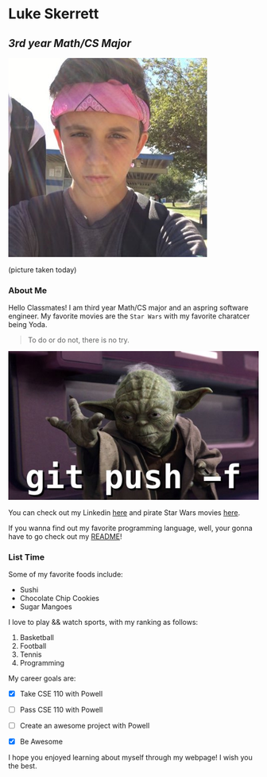 # **Luke Skerrett**
## *3rd year Math/CS Major*
![Alt text](Young.jpeg)

(picture taken today)

### About Me
Hello Classmates! I am third year Math/CS major and an aspring software engineer. My favorite movies are the `Star Wars` with my favorite charatcer being Yoda.

> To do or do not, there is no try.

![Alt text](yoda%20meme.jpeg)

You can check out my Linkedin [here](https://www.linkedin.com/in/luke-skerrett/) and pirate Star Wars movies [here](https://www.youtube.com/watch?v=GPXkjtpGCFI).

If you wanna find out my favorite programming language, well, your gonna have to go check out my [README](README.md)!

### List Time
Some of my favorite foods include:
- Sushi
- Chocolate Chip Cookies
- Sugar Mangoes

I love to play && watch sports, with my ranking as follows:
1. Basketball
2. Football
3. Tennis
4. Programming

My career goals are: 
- [x] Take CSE 110 with Powell
- [ ] Pass CSE 110 with Powell
- [ ] Create an awesome project with Powell
- [x] Be Awesome


I hope you enjoyed learning about myself through my webpage! I wish you the best.
